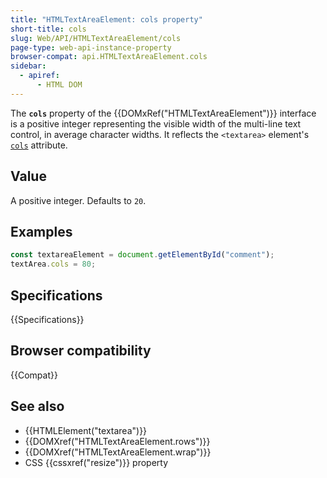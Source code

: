 ```yaml
---
title: "HTMLTextAreaElement: cols property"
short-title: cols
slug: Web/API/HTMLTextAreaElement/cols
page-type: web-api-instance-property
browser-compat: api.HTMLTextAreaElement.cols
sidebar:
  - apiref:
      - HTML DOM
---
```


The **`cols`** property of the {{DOMxRef("HTMLTextAreaElement")}} interface is a positive integer representing the visible width of the multi-line text control, in average character widths. It reflects the `<textarea>` element's [`cols`](/en-US/docs/Web/HTML/Reference/Elements/textarea#cols) attribute.

## Value

A positive integer. Defaults to `20`.

## Examples

```js
const textareaElement = document.getElementById("comment");
textArea.cols = 80;
```

## Specifications

{{Specifications}}

## Browser compatibility

{{Compat}}

## See also

- {{HTMLElement("textarea")}}
- {{DOMXref("HTMLTextAreaElement.rows")}}
- {{DOMXref("HTMLTextAreaElement.wrap")}}
- CSS {{cssxref("resize")}} property
